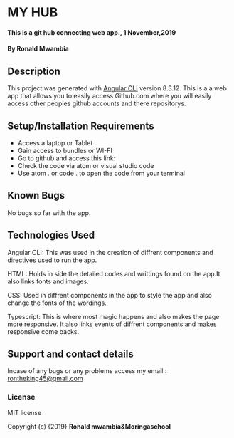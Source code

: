 # MY HUB
#### This is a git hub connecting  web app., 1 November,2019
#### By **Ronald Mwambia**
## Description
This project was generated with [Angular CLI](https://github.com/angular/angular-cli) version 8.3.12.
 This is a a web app that allows you to easily access Github.com where you will easily access other peoples github accounts and there repositorys.
## Setup/Installation Requirements
* Access a laptop or Tablet
* Gain access to bundles or WI-FI
* Go to github and access this link:
* Check the code via atom or visual studio code
* Use atom . or code . to open the code from your terminal

## Known Bugs
 No bugs so far with the app.
## Technologies Used
 Angular CLI: This was used in the creation of diffrent components and directives used to run the app.

 HTML: Holds in side the detailed codes and writtings found on the app.It also links fonts and images.

 CSS: Used in diffrent components in the app to style the app and also change the fonts of the wordings.

 Typescript: This is where most magic happens and also makes the page more responsive. It also links                  events of diffrent components and makes responsive come backs.
## Support and contact details
 Incase of any bugs or any problems access my email : rontheking45@gmail.com
### License
MIT license

Copyright (c) {2019} **Ronald mwambia&Moringaschool**
  